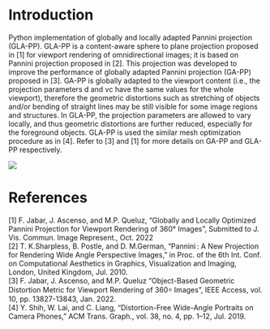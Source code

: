 # Introduction


Python implementation of globally and locally adapted Pannini projection (GLA-PP). GLA-PP is a content-aware sphere to plane projection proposed in [1] for viewport rendering of omnidirectional images; it is based on Pannini projection proposed in [2]. This projection was developed to improve the performance of globally adapted Pannini projection (GA-PP) proposed in [3]. GA-PP is globally adapted to the viewport content (i.e., the projection parameters d and vc have the same values for the whole viewport), therefore the geometric distortions such as stretching of objects and/or bending of straight lines may be still visible for some image regions and structures. In GLA-PP, the projection parameters are allowed to vary locally, and thus geometric distortions are further reduced, especially for the foreground objects. GLA-PP is used the similar mesh optimization procedure as in [4]. Refer to [3] and [1] for more details on GA-PP and GLA-PP respectively.

![](https://github.com/jwtyar/Locally-Adapted-Pannini-Projection/blob/main/Results.bmp)




# References
[1] F. Jabar, J. Ascenso, and M.P. Queluz, “Globally and Locally Optimized Pannini Projection for Viewport Rendering of 360° Images”, Submitted to J. Vis. Commun. Image     Represent., Oct. 2022 \
[2] T. K.Sharpless, B. Postle, and D. M.German, “Pannini : A New Projection for Rendering Wide Angle Perspective Images,” in Proc. of the 6th Int. Conf. on Computational     Aesthetics in Graphics, Visualization and Imaging, London, United Kingdom, Jul. 2010.\
 [3] F. Jabar, J. Ascenso, and M.P. Queluz “Object-Based Geometric Distortion Metric for Viewport Rendering of 360⸰ Images”, IEEE Access, vol. 10, pp. 13827-13843, Jan.        2022. \
[4] Y. Shih, W. Lai, and C. Liang, “Distortion-Free Wide-Angle Portraits on Camera Phones,” ACM Trans. Graph., vol. 38, no. 4, pp. 1–12, Jul. 2019.
